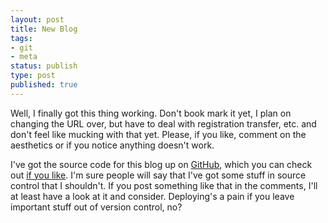 ```yaml
---
layout: post
title: New Blog
tags:
- git
- meta
status: publish
type: post
published: true
---
```

Well, I finally got this thing working. Don't book mark it yet, I plan on
changing the URL over, but have to deal with registration transfer, etc. and
don't feel like mucking with that yet. Please, if you like, comment on the
aesthetics or if you notice anything doesn't work.

I've got the source code for this blog up on <a
  href="http://github.com">GitHub</a>, which you can check out <a
  href="http://github.com/BenHamill/garbled/tree/master">if you like</a>. I'm
sure people will say that I've got some stuff in source control that I
shouldn't. If you post something like that in the comments, I'll at least have
a look at it and consider. Deploying's a pain if you leave important stuff out
of version control, no?
